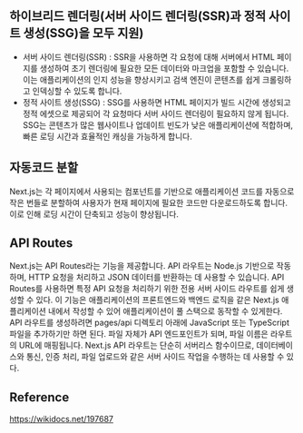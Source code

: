 ## 하이브리드 렌더링(서버 사이드 렌더링(SSR)과 정적 사이트 생성(SSG)을 모두 지원)

- 서버 사이드 렌더링(SSR) : SSR을 사용하면 각 요청에 대해 서버에서 HTML 페이지를 생성하여 초기 렌더링에 필요한 모든 데이터와 마크업을 포함할 수 있습니다. 이는 애플리케이션의 인지 성능을 향상시키고 검색 엔진이 콘텐츠를 쉽게 크롤링하고 인덱싱할 수 있도록 합니다.
- 정적 사이트 생성(SSG) : SSG를 사용하면 HTML 페이지가 빌드 시간에 생성되고 정적 에셋으로 제공되어 각 요청마다 서버 사이드 렌더링이 필요하지 않게 됩니다. SSG는 콘텐츠가 많은 웹사이트나 업데이트 빈도가 낮은 애플리케이션에 적합하며, 빠른 로딩 시간과 효율적인 캐싱을 가능하게 합니다.

## 자동코드 분할

Next.js는 각 페이지에서 사용되는 컴포넌트를 기반으로 애플리케이션 코드를 자동으로 작은 번들로 분할하여 사용자가 현재 페이지에 필요한 코드만 다운로드하도록 합니다. 이로 인해 로딩 시간이 단축되고 성능이 향상됩니다.

## API Routes

Next.js는 API Routes라는 기능을 제공합니다.
API 라우트는 Node.js 기반으로 작동하며, HTTP 요청을 처리하고 JSON 데이터를 반환하는 데 사용할 수 있습니다.
API Routes를 사용하면 특정 API 요청을 처리하기 위한 전용 서버 사이드 라우트를 쉽게 생성할 수 있다.
이 기능은 애플리케이션의 프론트엔드와 백엔드 로직을 같은 Next.js 애플리케이션 내에서 작성할 수 있어 애플리케이션이 풀 스택으로 동작할 수 있게한다.
API 라우트를 생성하려면 pages/api 디렉토리 아래에 JavaScript 또는 TypeScript 파일을 추가하기만 하면 된다. 파일 자체가 API 엔드포인트가 되며, 파일 이름은 라우트의 URL에 매핑됩니다.
Next.js API 라우트는 단순히 서버리스 함수이므로, 데이터베이스와 통신, 인증 처리, 파일 업로드와 같은 서버 사이드 작업을 수행하는 데 사용할 수 있다.

## Reference

https://wikidocs.net/197687
